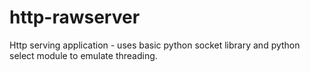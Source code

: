 # http-rawserver
Http serving application - uses basic python socket library and python select module to emulate threading.
